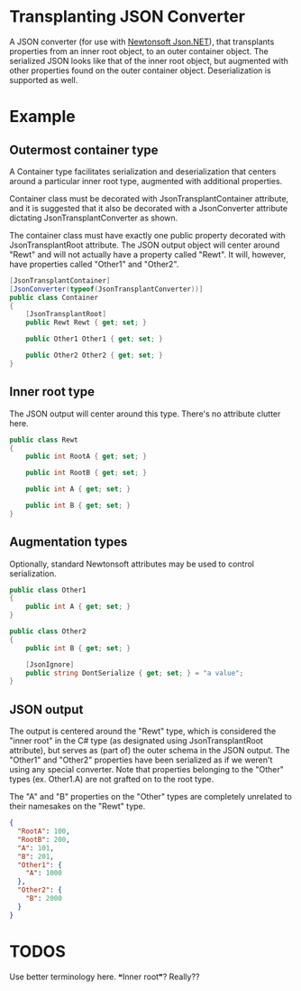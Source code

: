 # Transplanting JSON Converter
A JSON converter (for use with [Newtonsoft Json.NET](https://www.newtonsoft.com/json)), that transplants properties from an inner root object, to an outer container object. The serialized JSON looks like that of the inner root object, but augmented with other properties found on the outer container object. Deserialization is supported as well.

# Example
## Outermost container type
A Container type facilitates serialization and deserialization that centers around a particular inner root type, augmented with additional properties.

Container class must be decorated with JsonTransplantContainer attribute, and it is suggested that it also be decorated with a JsonConverter attribute dictating JsonTransplantConverter as shown.

The container class must have exactly one public property decorated with JsonTransplantRoot attribute. The JSON output object will center around "Rewt" and will not actually have a property called "Rewt". It will, however, have properties called "Other1" and "Other2".

```csharp
[JsonTransplantContainer]
[JsonConverter(typeof(JsonTransplantConverter))]
public class Container
{
    [JsonTransplantRoot]
    public Rewt Rewt { get; set; }

    public Other1 Other1 { get; set; }

    public Other2 Other2 { get; set; }
}
```

## Inner root type
The JSON output will center around this type. There's no attribute clutter here.
```csharp
public class Rewt
{
    public int RootA { get; set; }

    public int RootB { get; set; }

    public int A { get; set; }

    public int B { get; set; }
}
```

## Augmentation types
Optionally, standard Newtonsoft attributes may be used to control serialization. 
```csharp
public class Other1
{
    public int A { get; set; }
}

public class Other2
{
    public int B { get; set; }

    [JsonIgnore]
    public string DontSerialize { get; set; } = "a value";
}
```

## JSON output
The output is centered around the "Rewt" type, which is considered the "inner root" in the C# type (as designated using JsonTransplantRoot attribute), but serves as (part of) the outer schema in the JSON output. The "Other1" and "Other2" properties have been serialized as if we weren't using any special converter. Note that properties belonging to the "Other" types (ex. Other1.A) are not grafted on to the root type.

The "A" and "B" properties on the "Other" types are completely unrelated to their namesakes on the "Rewt" type.

```json
{
  "RootA": 100,
  "RootB": 200,
  "A": 101,
  "B": 201,
  "Other1": {
    "A": 1000
  },
  "Other2": {
    "B": 2000
  }
}
```

# TODOS
Use better terminology here. ❝Inner root❞? Really⁇